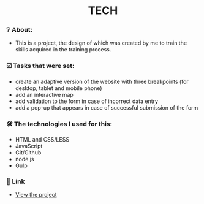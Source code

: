 <h1 align="center">  TECH </h1>

### :grey_question: About:
- This is a project, the design of which was created by me to train the skills acquired in the training process.

### :ballot_box_with_check: Tasks that were set:
- create an adaptive version of the website with three breakpoints (for desktop, tablet and mobile phone)
- add an interactive map
- add validation to the form in case of incorrect data entry
- add a pop-up that appears in case of successful submission of the form

### :hammer_and_wrench: The technologies I used for this:
- HTML and CSS/LESS
- JavaScript
- Git/Github
- node.js
- Gulp

### :link: Link
- <a href="https://webdeveloperua.github.io/TECH/dist/index.html"> View the project </a>
